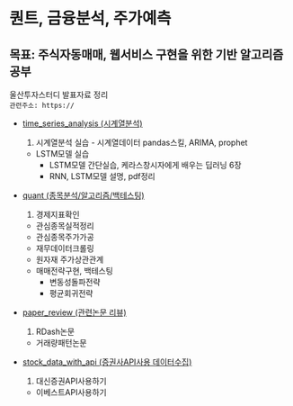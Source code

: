# 퀀트, 금융분석, 주가예측

## 목표: 주식자동매매, 웹서비스 구현을 위한 기반 알고리즘 공부
울산투자스터디 발표자료 정리<br>
```관련주소: https://```

- [time_series_analysis (시계열분석)](time_series_analysis/)
    1. 시계열분석 실습
      - 시계열데이터 pandas스킬, ARIMA, prophet
    - LSTM모델 실습
      - LSTM모델 간단실습, 케라스창시자에게 배우는 딥러닝 6장
      - RNN, LSTM모델 설명, pdf정리

- [quant (종목분석/알고리즘/백테스팅)](quant/)
    1. 경제지표확인
    - 관심종목실적정리
    - 관심종목주가가공
    - 재무데이터크롤링
    - 원자재 주가상관관계
    - 매매전략구현, 백테스팅
        - 변동성돌파전략
        - 평균회귀전략
    
- [paper_review (관련논문 리뷰)](paper_review/)
    1. RDash논문
    - 거래량패턴논문

- [stock_data_with_api (증권사API사용 데이터수집)](stock_data_with_api/)
    1. 대신증권API사용하기
    - 이베스트API사용하기
